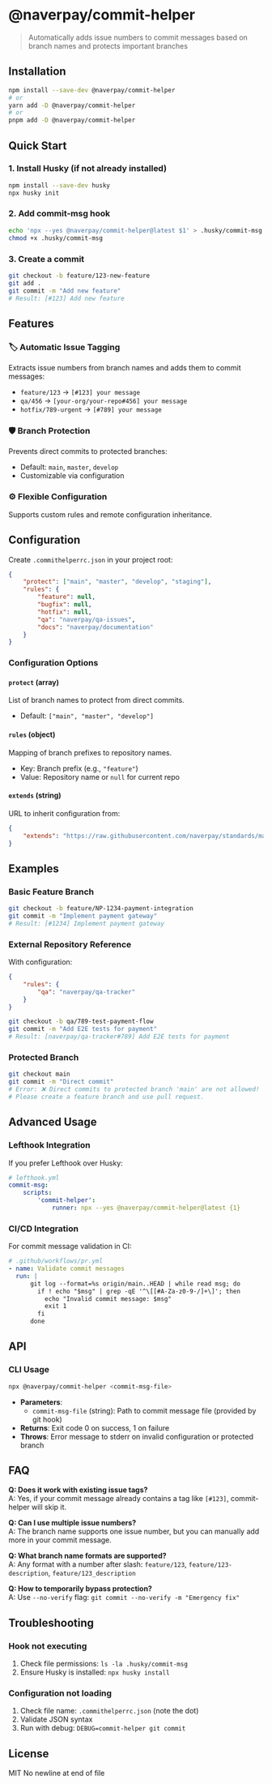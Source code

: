 # @naverpay/commit-helper

> Automatically adds issue numbers to commit messages based on branch names and protects important branches

## Installation

```bash
npm install --save-dev @naverpay/commit-helper
# or
yarn add -D @naverpay/commit-helper
# or
pnpm add -D @naverpay/commit-helper
```

## Quick Start

### 1. Install Husky (if not already installed)

```bash
npm install --save-dev husky
npx husky init
```

### 2. Add commit-msg hook

```bash
echo 'npx --yes @naverpay/commit-helper@latest $1' > .husky/commit-msg
chmod +x .husky/commit-msg
```

### 3. Create a commit

```bash
git checkout -b feature/123-new-feature
git add .
git commit -m "Add new feature"
# Result: [#123] Add new feature
```

## Features

### 🏷️ Automatic Issue Tagging

Extracts issue numbers from branch names and adds them to commit messages:

- `feature/123` → `[#123] your message`
- `qa/456` → `[your-org/your-repo#456] your message`
- `hotfix/789-urgent` → `[#789] your message`

### 🛡️ Branch Protection

Prevents direct commits to protected branches:

- Default: `main`, `master`, `develop`
- Customizable via configuration

### ⚙️ Flexible Configuration

Supports custom rules and remote configuration inheritance.

## Configuration

Create `.commithelperrc.json` in your project root:

```json
{
    "protect": ["main", "master", "develop", "staging"],
    "rules": {
        "feature": null,
        "bugfix": null,
        "hotfix": null,
        "qa": "naverpay/qa-issues",
        "docs": "naverpay/documentation"
    }
}
```

### Configuration Options

#### `protect` (array)

List of branch names to protect from direct commits.

- Default: `["main", "master", "develop"]`

#### `rules` (object)

Mapping of branch prefixes to repository names.

- Key: Branch prefix (e.g., `"feature"`)
- Value: Repository name or `null` for current repo

#### `extends` (string)

URL to inherit configuration from:

```json
{
    "extends": "https://raw.githubusercontent.com/naverpay/standards/main/.commithelperrc.json"
}
```

## Examples

### Basic Feature Branch

```bash
git checkout -b feature/NP-1234-payment-integration
git commit -m "Implement payment gateway"
# Result: [#1234] Implement payment gateway
```

### External Repository Reference

With configuration:

```json
{
    "rules": {
        "qa": "naverpay/qa-tracker"
    }
}
```

```bash
git checkout -b qa/789-test-payment-flow
git commit -m "Add E2E tests for payment"
# Result: [naverpay/qa-tracker#789] Add E2E tests for payment
```

### Protected Branch

```bash
git checkout main
git commit -m "Direct commit"
# Error: ❌ Direct commits to protected branch 'main' are not allowed!
# Please create a feature branch and use pull request.
```

## Advanced Usage

### Lefthook Integration

If you prefer Lefthook over Husky:

```yaml
# lefthook.yml
commit-msg:
    scripts:
        'commit-helper':
            runner: npx --yes @naverpay/commit-helper@latest {1}
```

### CI/CD Integration

For commit message validation in CI:

```yaml
# .github/workflows/pr.yml
- name: Validate commit messages
  run: |
      git log --format=%s origin/main..HEAD | while read msg; do
        if ! echo "$msg" | grep -qE '^\[[#A-Za-z0-9-/]+\]'; then
          echo "Invalid commit message: $msg"
          exit 1
        fi
      done
```

## API

### CLI Usage

```bash
npx @naverpay/commit-helper <commit-msg-file>
```

- **Parameters**:
  - `commit-msg-file` (string): Path to commit message file (provided by git hook)
- **Returns**: Exit code 0 on success, 1 on failure
- **Throws**: Error message to stderr on invalid configuration or protected branch

## FAQ

**Q: Does it work with existing issue tags?**  
A: Yes, if your commit message already contains a tag like `[#123]`, commit-helper will skip it.

**Q: Can I use multiple issue numbers?**  
A: The branch name supports one issue number, but you can manually add more in your commit message.

**Q: What branch name formats are supported?**  
A: Any format with a number after slash: `feature/123`, `feature/123-description`, `feature/123_description`

**Q: How to temporarily bypass protection?**  
A: Use `--no-verify` flag: `git commit --no-verify -m "Emergency fix"`

## Troubleshooting

### Hook not executing

1. Check file permissions: `ls -la .husky/commit-msg`
2. Ensure Husky is installed: `npx husky install`

### Configuration not loading

1. Check file name: `.commithelperrc.json` (note the dot)
2. Validate JSON syntax
3. Run with debug: `DEBUG=commit-helper git commit`

## License

MIT
No newline at end of file
